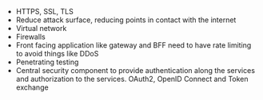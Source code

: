 
- HTTPS, SSL, TLS
- Reduce attack surface, reducing points in contact with the internet 
- Virtual network 
- Firewalls 
- Front facing application like gateway and BFF need to have rate limiting to avoid things like DDoS 
- Penetrating testing 
- Central security component to provide authentication along the services and authorization to the services. OAuth2, OpenID Connect and Token exchange 